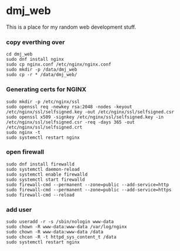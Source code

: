 # dmj_web 
This is a place for my random web development stuff.



### copy everthing over
```
cd dmj_web
sudo dnf install nginx
sudo cp nginx.conf /etc/nginx/nginx.conf
sudo mkdir -p /data/dmj_web
sudo cp -r * /data/dmj_web/
```

### Generating certs for NGINX
```
sudo mkdir -p /etc/nginx/ssl
sudo openssl req -newkey rsa:2048 -nodes -keyout /etc/nginx/ssl/selfsigned.key -out /etc/nginx/ssl/selfsigned.csr
sudo openssl x509 -signkey /etc/nginx/ssl/selfsigned.key -in /etc/nginx/ssl/selfsigned.csr -req -days 365 -out /etc/nginx/ssl/selfsigned.crt
sudo nginx -t
sudo systemctl restart nginx
```

### open firewall
```
sudo dnf install firewalld
sudo systemctl daemon-reload
sudo systemctl enable firewalld
sudo systemctl start firewalld
sudo firewall-cmd --permanent --zone=public --add-service=http
sudo firewall-cmd --permanent --zone=public --add-service=https
sudo firewall-cmd --reload
```

### add user
```
sudo useradd -r -s /sbin/nologin www-data
sudo chown -R www-data:www-data /var/log/nginx
sudo chown -R www-data:www-data /data
sudo chcon -R -t httpd_sys_content_t /data
sudo systemctl restart nginx
```